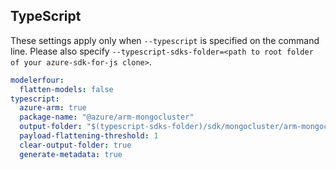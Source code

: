 ## TypeScript

These settings apply only when `--typescript` is specified on the command line.
Please also specify `--typescript-sdks-folder=<path to root folder of your azure-sdk-for-js clone>`.

``` yaml $(typescript)
modelerfour:
  flatten-models: false
typescript:
  azure-arm: true
  package-name: "@azure/arm-mongocluster"
  output-folder: "$(typescript-sdks-folder)/sdk/mongocluster/arm-mongocluster"
  payload-flattening-threshold: 1
  clear-output-folder: true
  generate-metadata: true
```
